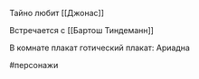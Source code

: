 Тайно любит [[Джонас]]

Встречается с [[Бартош Тиндеманн]]

В комнате плакат готический плакат: 
Ариадна



#персонажи 